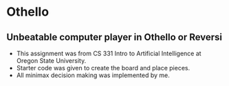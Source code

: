 # Othello
## Unbeatable computer player in Othello or Reversi
- This assignment was from CS 331 Intro to Artificial Intelligence at Oregon State University.
- Starter code was given to create the board and place pieces.
- All minimax decision making was implemented by me.
